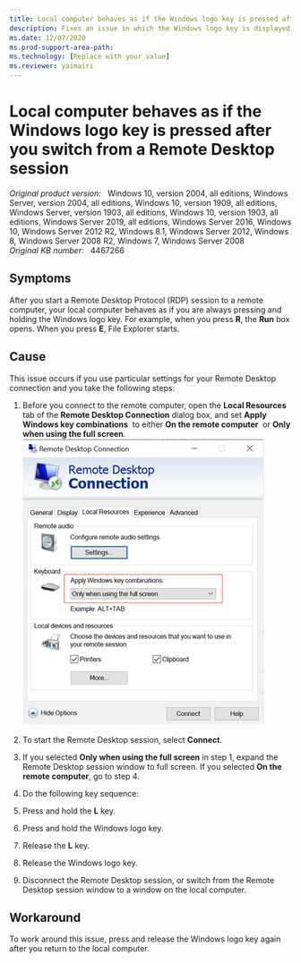 ```yaml
---
title: Local computer behaves as if the Windows logo key is pressed after you switch from a Remote Desktop session
description: Fixes an issue in which the Windows logo key is displayed as pressed after you use an RDP session in Windows 10.
ms.date: 12/07/2020
ms.prod-support-area-path: 
ms.technology: [Replace with your value]
ms.reviewer: yaimairi
---
```

# Local computer behaves as if the Windows logo key is pressed after you switch from a Remote Desktop session

_Original product version:_ &nbsp; Windows 10, version 2004, all editions, Windows Server, version 2004, all editions, Windows 10, version 1909, all editions, Windows Server, version 1903, all editions, Windows 10, version 1903, all editions, Windows Server 2019, all editions, Windows Server 2016, Windows 10, Windows Server 2012 R2, Windows 8.1, Windows Server 2012, Windows 8, Windows Server 2008 R2, Windows 7, Windows Server 2008  
_Original KB number:_ &nbsp; 4467266

## Symptoms

After you start a Remote Desktop Protocol (RDP) session to a remote computer, your local computer behaves as if you are always pressing and holding the Windows logo key. For example, when you press **R**, the **Run** box opens. When you press **E**, File Explorer starts.

## Cause

This issue occurs if you use particular settings for your Remote Desktop connection and you take the following steps:
1. Before you connect to the remote computer, open the **Local Resources** tab of the **Remote Desktop Connection** dialog box, and set **Apply Windows key combinations**  to either **On the remote computer**  or **Only when using the full screen**.
![Setting the Apply Windows key combinations option on the Local Resources tab of the Remote Desktop connection dialog box](./media/local-computer-behaves-as-if-windows-logo-key-pressed/4489485_en_1.png)

2. To start the Remote Desktop session, select **Connect**.
3. If you selected **Only when using the full screen** in step 1, expand the Remote Desktop session window to full screen. If you selected **On the remote computer**, go to step 4.
4. Do the following key sequence:
  1. Press and hold the **L** key.
  2. Press and hold the Windows logo key.
  3. Release the **L** key.
  4. Release the Windows logo key.
5. Disconnect the Remote Desktop session, or switch from the Remote Desktop session window to a window on the local computer.

## Workaround

To work around this issue, press and release the Windows logo key again after you return to the local computer.
